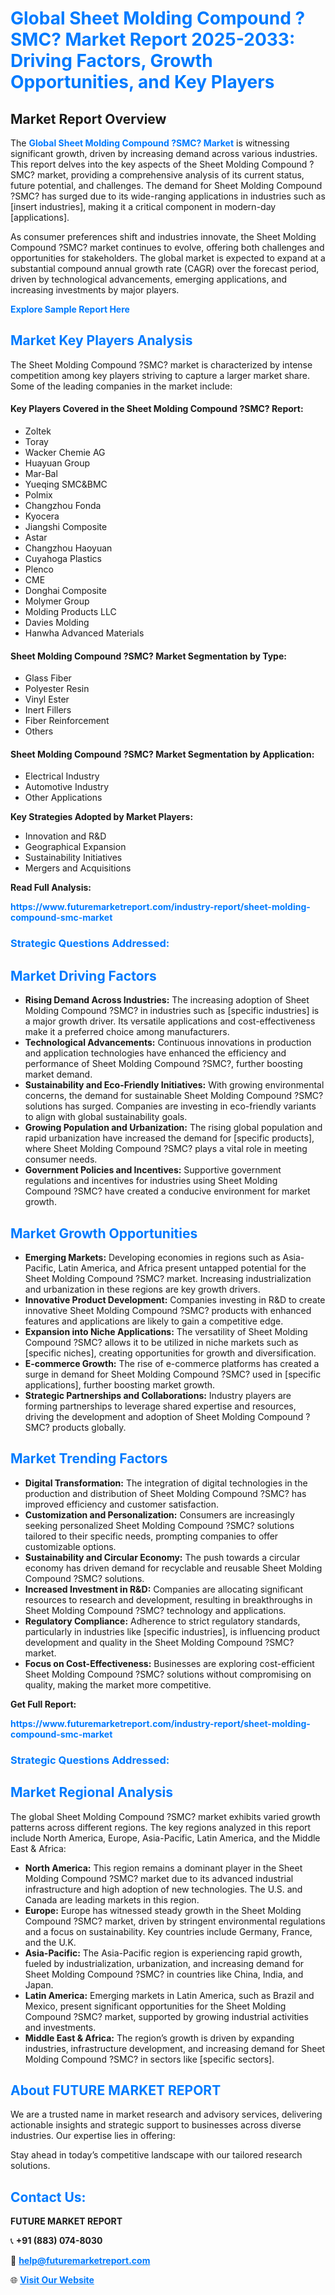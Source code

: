 <h1 style="color: #007BFF;">Global Sheet Molding Compound ?SMC? Market Report 2025-2033: Driving Factors, Growth Opportunities, and Key Players</h1>

<section id="overview">
<h2>Market Report Overview</h2>
<p>The <a href="https://www.futuremarketreport.com/industry-report/sheet-molding-compound-smc-market" style="color: #007BFF; text-decoration: none;"><strong>Global Sheet Molding Compound ?SMC? Market</strong></a> is witnessing significant growth, driven by increasing demand across various industries. This report delves into the key aspects of the Sheet Molding Compound ?SMC? market, providing a comprehensive analysis of its current status, future potential, and challenges. The demand for Sheet Molding Compound ?SMC? has surged due to its wide-ranging applications in industries such as [insert industries], making it a critical component in modern-day [applications].</p>
<p>As consumer preferences shift and industries innovate, the Sheet Molding Compound ?SMC? market continues to evolve, offering both challenges and opportunities for stakeholders. The global market is expected to expand at a substantial compound annual growth rate (CAGR) over the forecast period, driven by technological advancements, emerging applications, and increasing investments by major players.</p>
</section>

<section id="overview">
<p><a href="https://www.futuremarketreport.com/request-sample/reportId=59965" style="color: #007BFF; text-decoration: none;"><strong>Explore Sample Report Here</strong></a></p>
</section>

<section id="key-players">
<h2 style="color: #007BFF;">Market Key Players Analysis</h2>
<p>The Sheet Molding Compound ?SMC? market is characterized by intense competition among key players striving to capture a larger market share. Some of the leading companies in the market include:</p>
<h4>Key Players Covered in the Sheet Molding Compound ?SMC? Report:</h4>
<ul><li>Zoltek</li><li>Toray</li><li>Wacker Chemie AG</li><li>Huayuan Group</li><li>Mar-Bal</li><li>Yueqing SMC&amp;BMC</li><li>Polmix</li><li>Changzhou Fonda</li><li>Kyocera</li><li>Jiangshi Composite</li><li>Astar</li><li>Changzhou Haoyuan</li><li>Cuyahoga Plastics</li><li>Plenco</li><li>CME</li><li>Donghai Composite</li><li>Molymer Group</li><li>Molding Products LLC</li><li>Davies Molding</li><li>Hanwha Advanced Materials</li></ul>
<h4>Sheet Molding Compound ?SMC? Market Segmentation by Type:</h4>
<ul><li>Glass Fiber</li><li>Polyester Resin</li><li>Vinyl Ester</li><li>Inert Fillers</li><li>Fiber Reinforcement</li><li>Others</li></ul>

<h4>Sheet Molding Compound ?SMC? Market Segmentation by Application:</h4>
<ul><li>Electrical Industry</li><li>Automotive Industry</li><li>Other Applications</li></ul>
<p><strong>Key Strategies Adopted by Market Players:</strong></p>
<ul>
<li>Innovation and R&D</li>
<li>Geographical Expansion</li>
<li>Sustainability Initiatives</li>
<li>Mergers and Acquisitions</li>
</ul>
</section>

<section>
<p><strong>Read Full Analysis: </strong></p><a href="https://www.futuremarketreport.com/industry-report/sheet-molding-compound-smc-market" style="color: #007BFF; text-decoration: none;"><strong>https://www.futuremarketreport.com/industry-report/sheet-molding-compound-smc-market</strong></a>
<h3 style="color: #007BFF;">Strategic Questions Addressed:</h3>
</section>

<section id="driving-factors">
<h2 style="color: #007BFF;">Market Driving Factors</h2>
<ul>
<li><strong>Rising Demand Across Industries:</strong> The increasing adoption of Sheet Molding Compound ?SMC? in industries such as [specific industries] is a major growth driver. Its versatile applications and cost-effectiveness make it a preferred choice among manufacturers.</li>
<li><strong>Technological Advancements:</strong> Continuous innovations in production and application technologies have enhanced the efficiency and performance of Sheet Molding Compound ?SMC?, further boosting market demand.</li>
<li><strong>Sustainability and Eco-Friendly Initiatives:</strong> With growing environmental concerns, the demand for sustainable Sheet Molding Compound ?SMC? solutions has surged. Companies are investing in eco-friendly variants to align with global sustainability goals.</li>
<li><strong>Growing Population and Urbanization:</strong> The rising global population and rapid urbanization have increased the demand for [specific products], where Sheet Molding Compound ?SMC? plays a vital role in meeting consumer needs.</li>
<li><strong>Government Policies and Incentives:</strong> Supportive government regulations and incentives for industries using Sheet Molding Compound ?SMC? have created a conducive environment for market growth.</li>
</ul>
</section>

<section id="growth-opportunities">
<h2 style="color: #007BFF;">Market Growth Opportunities</h2>
<ul>
<li><strong>Emerging Markets:</strong> Developing economies in regions such as Asia-Pacific, Latin America, and Africa present untapped potential for the Sheet Molding Compound ?SMC? market. Increasing industrialization and urbanization in these regions are key growth drivers.</li>
<li><strong>Innovative Product Development:</strong> Companies investing in R&D to create innovative Sheet Molding Compound ?SMC? products with enhanced features and applications are likely to gain a competitive edge.</li>
<li><strong>Expansion into Niche Applications:</strong> The versatility of Sheet Molding Compound ?SMC? allows it to be utilized in niche markets such as [specific niches], creating opportunities for growth and diversification.</li>
<li><strong>E-commerce Growth:</strong> The rise of e-commerce platforms has created a surge in demand for Sheet Molding Compound ?SMC? used in [specific applications], further boosting market growth.</li>
<li><strong>Strategic Partnerships and Collaborations:</strong> Industry players are forming partnerships to leverage shared expertise and resources, driving the development and adoption of Sheet Molding Compound ?SMC? products globally.</li>
</ul>
</section>

<section id="trending-factors">
<h2 style="color: #007BFF;">Market Trending Factors</h2>
<ul>
<li><strong>Digital Transformation:</strong> The integration of digital technologies in the production and distribution of Sheet Molding Compound ?SMC? has improved efficiency and customer satisfaction.</li>
<li><strong>Customization and Personalization:</strong> Consumers are increasingly seeking personalized Sheet Molding Compound ?SMC? solutions tailored to their specific needs, prompting companies to offer customizable options.</li>
<li><strong>Sustainability and Circular Economy:</strong> The push towards a circular economy has driven demand for recyclable and reusable Sheet Molding Compound ?SMC? solutions.</li>
<li><strong>Increased Investment in R&D:</strong> Companies are allocating significant resources to research and development, resulting in breakthroughs in Sheet Molding Compound ?SMC? technology and applications.</li>
<li><strong>Regulatory Compliance:</strong> Adherence to strict regulatory standards, particularly in industries like [specific industries], is influencing product development and quality in the Sheet Molding Compound ?SMC? market.</li>
<li><strong>Focus on Cost-Effectiveness:</strong> Businesses are exploring cost-efficient Sheet Molding Compound ?SMC? solutions without compromising on quality, making the market more competitive.</li>
</ul>
</section>

<section>
<p><strong>Get Full Report: </strong></p><a href="https://www.futuremarketreport.com/industry-report/sheet-molding-compound-smc-market" style="color: #007BFF; text-decoration: none;"><strong>https://www.futuremarketreport.com/industry-report/sheet-molding-compound-smc-market</strong></a>
<h3 style="color: #007BFF;">Strategic Questions Addressed:</h3>
</section>


<section id="regional-analysis">
<h2 style="color: #007BFF;">Market Regional Analysis</h2>
<p>The global Sheet Molding Compound ?SMC? market exhibits varied growth patterns across different regions. The key regions analyzed in this report include North America, Europe, Asia-Pacific, Latin America, and the Middle East & Africa:</p>
<ul>
<li><strong>North America:</strong> This region remains a dominant player in the Sheet Molding Compound ?SMC? market due to its advanced industrial infrastructure and high adoption of new technologies. The U.S. and Canada are leading markets in this region.</li>
<li><strong>Europe:</strong> Europe has witnessed steady growth in the Sheet Molding Compound ?SMC? market, driven by stringent environmental regulations and a focus on sustainability. Key countries include Germany, France, and the U.K.</li>
<li><strong>Asia-Pacific:</strong> The Asia-Pacific region is experiencing rapid growth, fueled by industrialization, urbanization, and increasing demand for Sheet Molding Compound ?SMC? in countries like China, India, and Japan.</li>
<li><strong>Latin America:</strong> Emerging markets in Latin America, such as Brazil and Mexico, present significant opportunities for the Sheet Molding Compound ?SMC? market, supported by growing industrial activities and investments.</li>
<li><strong>Middle East & Africa:</strong> The region’s growth is driven by expanding industries, infrastructure development, and increasing demand for Sheet Molding Compound ?SMC? in sectors like [specific sectors].</li>
</ul>
</section>

<footer>
<h2 style="color: #007BFF;">About FUTURE MARKET REPORT</h2>
<p>We are a trusted name in market research and advisory services, delivering actionable insights and strategic support to businesses across diverse industries. Our expertise lies in offering:</p>

<p>Stay ahead in today’s competitive landscape with our tailored research solutions.</p>

<h2 style="color: #007BFF;">Contact Us:</h2>
<p><strong>FUTURE MARKET REPORT</strong></p>
<p>📞 <strong>+91 (883) 074-8030</strong></p>
<p>📧 <strong><a href="mailto:help@futuremarketreport.com" style="color: #007BFF;">help@futuremarketreport.com</a></strong></p>
<p>🌐 <strong><a href="https://www.futuremarketreport.com/" style="color: #007BFF;">Visit Our Website</a></strong></p>
</footer>